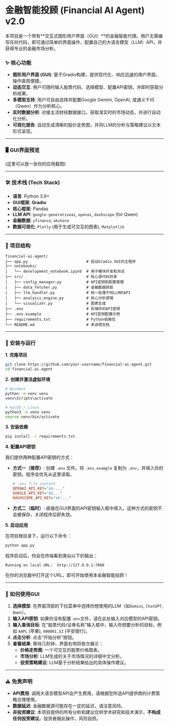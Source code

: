 # 金融智能投顾 (Financial AI Agent) v2.0 

本项目是一个带有**交互式图形用户界面（GUI）**的金融智能代理。用户无需编写任何代码，即可通过简单的界面操作，配置自己的大语言模型（LLM）API，并获得专业的金融市场分析。

### ✨ 核心功能

*   **图形用户界面 (GUI)**: 基于Gradio构建，提供现代化、响应迅速的用户界面，操作直观便捷。
*   **动态交互**: 用户可随时输入股票代码、选择模型、配置API密钥，并即时获取分析结果。
*   **多模型支持**: 用户可自由选择并配置Google Gemini, OpenAI, 或通义千问（Qwen）作为分析核心。
*   **实时数据分析**: 对接主流财经数据接口，获取准实时的市场动态，并进行自动化分析。
*   **可视化报告**: 自动生成清晰的股价走势图，并将LLM的分析与策略建议以文本形式呈现。

---

### 🖥️ GUI界面预览

(这里可以放一张你的应用截图)


---

### 🛠️ 技术栈 (Tech Stack)

*   **语言**: Python 3.9+
*   **GUI框架**: **Gradio**
*   **核心框架**: Pandas
*   **LLM API**: `google-generativeai`, `openai`, `dashscope` (for Qwen)
*   **金融数据**: `yfinance`, `akshare`
*   **数据可视化**: `Plotly` (用于生成可交互的图表), `Matplotlib`

---

### 📂 项目结构

```
financial-ai-agent/
├── app.py                          # 启动Gradio GUI的主程序
├── notebooks/
│   └── development_notebook.ipynb  # 用于模块开发和测试
├── src/                            # 核心源代码目录
│   ├── config_manager.py           # API密钥和配置管理
│   ├── data_fetcher.py             # 金融数据获取
│   ├── llm_handler.py              # 统一处理不同LLM的API
│   ├── analysis_engine.py          # 核心分析逻辑
│   └── visualizer.py               # 图表生成
├── .env                            # 存储你的API密钥
├── .env.example                    # API密钥配置示例
├── requirements.txt                # Python依赖包
└── README.md                       # 本说明文档
```

---

### 🚀 安装与运行

**1. 克隆项目**
```bash
git clone https://github.com/your-username/financial-ai-agent.git
cd financial-ai-agent
```

**2. 创建并激活虚拟环境**
```bash
# Windows
python -m venv venv
venv\Scripts\activate

# macOS / Linux
python3 -m venv venv
source venv/bin/activate
```

**3. 安装依赖**
```bash
pip install -r requirements.txt
```

**4. 配置API密钥**

我们提供两种配置API密钥的方式：

*   **方式一（推荐）**: 创建 `.env` 文件。将 `.env.example` 复制为 `.env`，并填入你的密钥。程序会优先从这里读取。
    ```ini
    # .env file content
    OPENAI_API_KEY="sk-..."
    GOOGLE_API_KEY="AI..."
    DASHSCOPE_API_KEY="sk-..."
    ```

*   **方式二（临时）**: 直接在GUI界面的API密钥输入框中填入。这种方式的密钥不会被保存，关闭程序后即失效。

**5. 启动应用**

在项目根目录下，运行以下命令：
```bash
python app.py
```

程序启动后，你会在终端看到类似以下的输出：
```
Running on local URL:  http://127.0.0.1:7860
```
在你的浏览器中打开这个URL，即可开始使用本金融智能投顾！

---

### 📝 如何使用GUI

1.  **选择模型**: 在界面顶部的下拉菜单中选择你想使用的LLM（如`Gemini`, `ChatGPT`, `Qwen`）。
2.  **输入API密钥**: 如果你没有配置`.env`文件，请在此处输入对应模型的API密钥。
3.  **输入查询目标**: 在“股票代码/证券名称”输入框中，输入你想要分析的目标，例如 `AAPL` (苹果), `000001.SZ` (平安银行)。
4.  **点击分析**: 点击“开始分析”按钮。
5.  **查看结果**: 等待几秒钟，界面右侧将依次展示：
    *   **价格走势图**: 一个可交互的股票价格图表。
    *   **市场分析**: LLM生成的关于市场情况的详细中文分析。
    *   **投资策略建议**: LLM基于分析结果给出的具体操作建议。

---

### ⚠️ 免责声明

*   **API费用**: 调用大语言模型API会产生费用，请根据您所选API提供商的计费策略合理使用。
*   **数据延迟**: 金融数据源可能存在一定的延迟，请注意风险。
*   **非投资建议**: 本项目提供的所有分析和建议仅供学术研究和技术演示，**不构成任何投资建议**。投资者据此操作，风险自担。